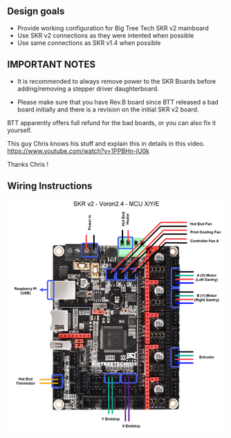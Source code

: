## Design goals ##
* Provide working configuration for Big Tree Tech SKR v2 mainboard
* Use SKR v2 connections as they were intented when possible
* Use same connections as SKR v1.4 when possible

## IMPORTANT NOTES ##

* It is recommended to always remove power to the SKR Boards before adding/removing a stepper driver daughterboard.

* Please make sure that you have Rev.B board since BTT released a bad board initially and there is a revision on the initial SKR v2 board.

 BTT apparently offers full refund for the bad boards, or you can also fix it yourself.

 This guy Chris knows his stuff and explain this in details in this video.
 https://www.youtube.com/watch?v=1PPBHn-jU0k

 Thanks Chris !

## Wiring Instructions ##
![SKR2 - MCU X/Y/E Wiring](SKR2-MCUXYE-wiring.jpg)

